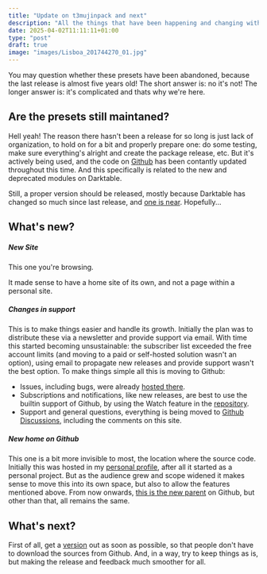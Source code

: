 ```yaml
---
title: "Update on t3mujinpack and next"
description: "All the things that have been happening and changing with the presets."
date: 2025-04-02T11:11:11+01:00
type: "post"
draft: true
image: "images/Lisboa_201744270_01.jpg"
---
```

You may question whether these presets have been abandoned, because the last release is almost five years old! The short answer is: no it's not! The longer answer is: it's complicated and thats why we're here.

## Are the presets still maintaned?
Hell yeah! The reason there hasn't been a release for so long is just lack of organization, to hold on for a bit and properly prepare one: do some testing, make sure everything's alright and create the package release, etc. But it's actively being used, and the code on [Github](https://github.com/t3mujinpack/t3mujinpack) has been contantly updated throughout this time. And this specifically is related to the new and deprecated modules on Darktable.

Still, a proper version should be released, mostly because Darktable has changed so much since last release, and [one is near](https://github.com/t3mujinpack/t3mujinpack/milestone/4). Hopefully...

## What's new?
 
##### New Site
This one you're browsing.

It made sense to have a home site of its own, and not a page within a personal site.
##### Changes in support
This is to make things easier and handle its growth. Initially the plan was to distribute these via a newsletter and provide support via email. With time this started becoming unsustainable: the subscriber list exceeded the free account limits (and moving to a paid or self-hosted solution wasn't an option), using email to propagate new releases and provide support wasn't the best option. To make things simple all this is moving to Github:
- Issues, including bugs, were already [hosted there](https://github.com/t3mujinpack/t3mujinpack/issues).
- Subscriptions and notifications, like new releases, are best to use the builtin support of Github, by using the Watch feature in the [repository](https://github.com/t3mujinpack/t3mujinpack).
- Support and general questions, everything is being moved to [Github Discussions](https://github.com/orgs/t3mujinpack/discussions), including the comments on this site.


##### New home on Github
This one is a bit more invisible to most, the location where the source code. Initially this was hosted in my [personal profile](https://github.com/t3mujin), after all it started as a personal project. But as the audience grew and scope widened it makes sense to move this into its own space, but also to allow the features mentioned above. From now onwards, [this is the new parent](https://github.com/t3mujinpack) on Github, but other than that, all remains the same.

## What's next?
First of all, get a [version](https://github.com/t3mujinpack/t3mujinpack/milestone/4) out as soon as possible, so that people don't have to download the sources from Github. And, in a way, try to keep things as is, but making the release and feedback much smoother for all. 